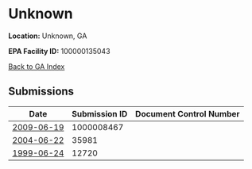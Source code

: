 # Unknown

**Location:** Unknown, GA

**EPA Facility ID:** 100000135043

[Back to GA Index](../../index.md)

## Submissions

| Date | Submission ID | Document Control Number |
|------|--------------|-------------------------|
| [2009-06-19](submissions/1000008467.md) | 1000008467 |  |
| [2004-06-22](submissions/35981.md) | 35981 |  |
| [1999-06-24](submissions/12720.md) | 12720 |  |
